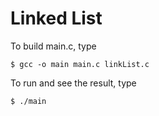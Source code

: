 # Linked List

To build main.c, type
```
$ gcc -o main main.c linkList.c
```

To run and see the result, type

```
$ ./main
```
